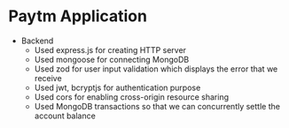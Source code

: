 # Paytm Application

- Backend
  - Used express.js for creating HTTP server
  - Used mongoose for connecting MongoDB
  - Used zod for user input validation which displays the error that we receive
  - Used jwt, bcryptjs for authentication purpose
  - Used cors for enabling cross-origin resource sharing
  - Used MongoDB transactions so that we can concurrently settle the account balance
